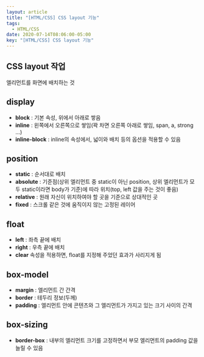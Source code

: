```yaml
---
layout: article
title: "[HTML/CSS] CSS layout 기능"
tags:
  - HTML/CSS
date: 2020-07-14T08:06:00-05:00
key: "[HTML/CSS] CSS layout 기능"
---
```


## CSS layout 작업

엘리먼트를 화면에 배치하는 것

<!--more-->

## display

- **block** : 기본 속성, 위에서 아래로 쌓음
- **inline** : 왼쪽에서 오른쪽으로 쌓임(꽉 차면 오른쪽 아래로 쌓임, span, a, strong ...)
- **inline-block** : inline의 속성에서, 넓이와 배치 등의 옵션을 적용할 수 있음

## position

- **static** : 순서대로 배치
- **absolute** : 기준점(상위 엘리먼트 중 static이 아닌 position, 상위 엘리먼트가 모두 static이라면 body가 기준)에 따라 위치(top, left 값을 주는 것이 좋음)
- **relative** : 원래 자신이 위치하여야 할 곳을 기준으로 상대적인 곳
- **fixed** : 스크롤 같은 것에 움직이지 않는 고정된 레이어

## float

- **left** : 좌측 끝에 배치
- **right** : 우측 끝에 배치
- **clear** 속성을 적용하면, float를 지정해 주었던 효과가 사리지게 됨

## box-model

- **margin** : 엘리먼트 간 간격
- **border** : 테두리 정보(두께)
- **padding** : 엘리먼트 안에 콘텐츠와 그 엘리먼트가 가지고 있는 크기 사이의 간격

## box-sizing

- **border-box** : 내부의 엘리먼트 크기를 고정하면서 부모 엘리먼트의 padding 값을 늘릴 수 있음
